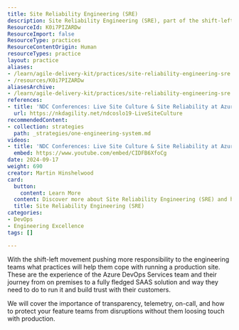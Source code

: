 ```yaml
---
title: Site Reliability Engineering (SRE)
description: Site Reliability Engineering (SRE), part of the shift-left movement, focuses on creating a live site culture for your product.
ResourceId: K0i7PIZARDw
ResourceImport: false
ResourceType: practices
ResourceContentOrigin: Human
resourceTypes: practice
layout: practice
aliases:
- /learn/agile-delivery-kit/practices/site-reliability-engineering-sre
- /resources/K0i7PIZARDw
aliasesArchive:
- /learn/agile-delivery-kit/practices/site-reliability-engineering-sre
references:
- title: 'NDC Conferences: Live Site Culture & Site Reliability at Azure DevOps - Martin Hinshelwood (PDF)'
  url: https://nkdagility.net/ndcoslo19-LiveSiteCulture
recommendedContent:
- collection: strategies
  path: _strategies/one-engineering-system.md
videos:
- title: 'NDC Conferences: Live Site Culture & Site Reliability at Azure DevOps - Martin Hinshelwood'
  embed: https://www.youtube.com/embed/CIDFB6XfoCg
date: 2024-09-17
weight: 690
creator: Martin Hinshelwood
card:
  button:
    content: Learn More
  content: Discover more about Site Reliability Engineering (SRE) and how it can help you in your Agile journey!
  title: Site Reliability Engineering (SRE)
categories:
- DevOps
- Engineering Excellence
tags: []

---
```

With the shift-left movement pushing more responsibility to the engineering teams what practices will help them cope with running a production site. These are the experience of the Azure DevOps Services team and their journey from on premises to a fully fledged SAAS solution and way they need to do to run it and build trust with their customers.

We will cover the importance of transparency, telemetry, on-call, and how to protect your feature teams from disruptions without them loosing touch with production.
